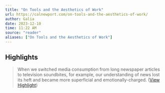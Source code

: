```yaml
---
title: "On Tools and the Aesthetics of Work"
url: https://calnewport.com/on-tools-and-the-aesthetics-of-work/
author: Galia
date: 2023-12-10
time: 11:22 AM
source: "reader"
aliases: ["On Tools and the Aesthetics of Work"]
---
```

## Highlights
> When we switched media consumption from long newspaper articles to television soundbites, for example, our understanding of news lost its heft and became more superficial and emotionally-charged. ([View Highlight](https://read.readwise.io/read/01h9raqyfh6qhw9tpm9vznkjcf))

